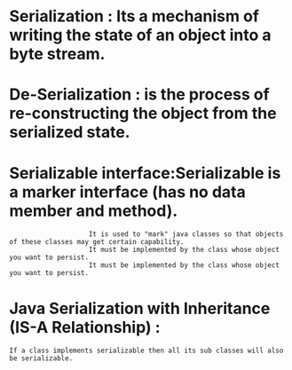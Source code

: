 # Serialization : Its a mechanism of writing the state of an object into a byte stream.
# De-Serialization : is the process of re-constructing the object from the serialized state.
# Serializable interface:Serializable is a marker interface (has no data member and method). 
						It is used to "mark" java classes so that objects of these classes may get certain capability.
						It must be implemented by the class whose object you want to persist. 
						It must be implemented by the class whose object you want to persist. 
# Java Serialization with Inheritance (IS-A Relationship) : 
	If a class implements serializable then all its sub classes will also be serializable.